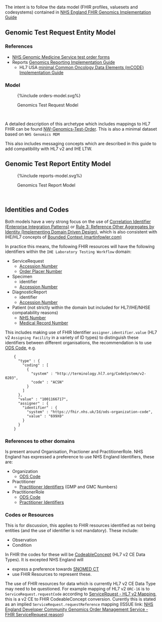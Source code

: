 The intent is to follow the data model (FHIR profiles, valuesets and codesystems) contained in [NHS England FHIR Genomics Implementation Guide](https://simplifier.net/guide/fhir-genomics-implementation-guide/Home) 

## Genomic Test Request Entity Model

### References

- [NHS Genomic Medicine Service test order forms](https://www.england.nhs.uk/publication/nhs-genomic-medicine-service-test-order-forms/)
- Reports [Genomics Reporting Implementation Guide](https://build.fhir.org/ig/HL7/genomics-reporting/index.html)
  - HL7 USA [minimal Common Oncology Data Elements (mCODE) Implementation Guide](https://build.fhir.org/ig/HL7/fhir-mCODE-ig/index.html)
  
### Model

<figure>
{%include orders-model.svg%}
<p id="fX.X.X.X-X" class="figureTitle">Genomics Test Request Model</p>
</figure>
<br clear="all">

A detailed description of this archetype which includes mappings to HL7 FHIR can be found [NW-Genomics-Test-Order](Questionnaire-NW-Genomics-Test-Order.html). This is also a minimal dataset based on `NHS Genomics MDM`

This also includes messaging concepts which are described in this guide to add compatibility with HL7 v2 and IHE LTW.

## Genomic Test Report Entity Model

<figure>
{%include reports-model.svg%}
<p id="fX.X.X.X-X" class="figureTitle">Genomics Test Report Model</p>
</figure>
<br clear="all">

## Identities and Codes

Both models have a very strong focus on the use of [Correlation Identifier (Enterprise Integration Patterns)](https://www.enterpriseintegrationpatterns.com/patterns/messaging/CorrelationIdentifier.html) or [Rule 3: Reference Other Aggregates by Identity (Implementing Domain Driven Design)](https://www.archi-lab.io/infopages/ddd/aggregate-design-rules-vernon.html#rule-3-reference-other-aggregates-by-identity), which is also consistent with IHE/HL7 concepts of [Bounded Context (martinfowler.com)](https://martinfowler.com/bliki/BoundedContext.html) 

In practice this means, the following FHIR resources will have the following identifiers within the `IHE Laboratory Testing Workflow` domain:

- ServiceRequest
  - [Accession Number](StructureDefinition-AccessionNumber.html)
  - [Order Placer Number](StructureDefinition-OrderPlacerNumber.html)
- Specimen
  - identifier
  - [Accession Number](StructureDefinition-AccessionNumber.html)
- DiagnosticReport
  - identifier
  - [Accession Number](StructureDefinition-AccessionNumber.html)
- Patient (not strictly within the domain but included for HL7/IHE/NHSE compatability reasons)
  - [NHS Number](StructureDefinition-NHSNumber.html)
  - [Medical Record Number](StructureDefinition-MedicalRecordNumber.html)

This includes making use of FHIR Identifier `assigner.identifier.value` (HL7 v2 `Assigning Facility` in a variety of ID types) to distinguish these identifiers between different organisations, the recommendation is to use [ODS Code](https://www.datadictionary.nhs.uk/attributes/organisation_code.html), e.g.

```aiignore
    {
      "type" : {
        "coding" : [
          {
            "system" : "http://terminology.hl7.org/CodeSystem/v2-0203",
            "code" : "ACSN"
          }
        ]
      },
      "value" : "1001166717",
      "assigner" : {
        "identifier" : {
          "system" : "https://fhir.nhs.uk/Id/ods-organization-code",
          "value" : "699X0"
        }
      }
    }
```

### References to other domains

Is present around Organisation, Practioner and PractitionerRole. NHS England has expressed a preference to use NHS England Identifiers, these are:

- Organization 
  - [ODS Code](StructureDefinition-OrganisationCode.html)
- Practitioner
  - [Practitioner Identifiers](StructureDefinition-EnglandPractitionerIdentifier.html) (GMP and GMC Numbers)
- PractitionerRole
  - [ODS Code](StructureDefinition-OrganisationCode.html)
  - [Practitioner Identifiers](StructureDefinition-EnglandPractitionerIdentifier.html)

### Codes or Resources

This is for discussion, this applies to FHIR resources identified as not being entities (and the use of identifier is not mandatory). These include:

- Observation
- Condition

In FHIR the codes for these will be [CodeableConcept](https://hl7.org/fhir/R4/datatypes.html#CodeableConcept) (HL7 v2 CE Data Types). It is excepted NHS England will

- express a preference towards [SNOMED CT](https://digital.nhs.uk/services/terminology-and-classifications/snomed-ct)
- use FHIR Resources to represent these.

The use of FHIR resources for data which is currently HL7 v2 CE Data Type may need to be questioned. 
For example mapping of HL7 v2 `ORC-16` is to `ServiceRequest.requestCode` according to [ServiceRquest - HL7 v2 Mapping](https://digital.nhs.uk/services/terminology-and-classifications/snomed-ct), this is a v2 CE to FHIR CodeableConcept conversion. 
Curently this is stated as an implied `ServiceRequest.requestReference` mapping (ISSUE link: [NHS England Developer Community Genomics Order Management Service - FHIR ServiceRequest reason](https://developer.community.nhs.uk/t/genomics-order-management-service-fhir-servicerequest-reason/4396))

